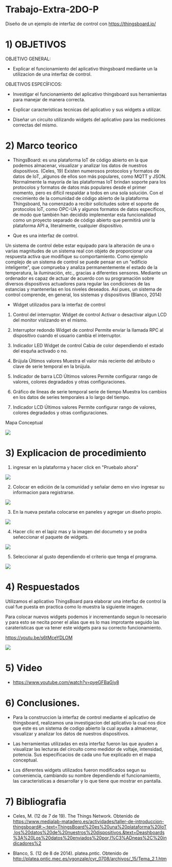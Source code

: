 # Trabajo-Extra-2DO-P

Diseño de un ejemplo de interfaz de control con https://thingsboard.io/

# 1) OBJETIVOS

OBJETIVO GENERAL:

- Explicar el funcionamiento del aplicativo thingsboard mediante un la utilizacion de una interfaz de control.

OBJETIVOS ESPECÍFICOS:

- Investigar el funcionamiento del aplicativo thingsboard sus herramientas para manejar de manera correcta.

- Explicar caracteristicas tecnicas del aplicativo y sus widgets a utilizar.

- Diseñar un circuito utilizando widgets del aplicativo para las mediciones correctas del mismo.

# 2) Marco teorico


-	ThingsBoard: es una plataforma IoT de código abierto en la que podemos almacenar, visualizar y analizar los datos de nuestros dispositivos. (Celes, 19)
Existen numerosos protocolos y formatos de datos de IoT, ,algunos de ellos son más populares, como MQTT y JSON. Normalmente la mayoría de las plataformas IoT brindan soporte para los protocolos y formatos de datos más populares desde el primer momento, pero es difícil respaldar a todos en una sola solución.
Con el crecimiento de la comunidad de código abierto de la plataforma Thingsboard, ha comenzado a recibir solicitudes sobre el soporte de protocolos IoT, como OPC-UA y algunos formatos de datos específicos, de modo que también han decidido implementar esta funcionalidad como un proyecto separado de código abierto que  permitirá unir la plataforma API a, literalmente, cualquier dispositivo.

- Que es una interfaz de control.

Un sistema de control debe estar equipado para la alteración de una o varias magnitudes de un sistema real con objeto de proporcionar una respuesta activa que modifique su comportamiento. Como ejemplo complejo de un sistema de control se puede pensar en un "edificio inteligente", que comprueba y analiza permanentemente el estado de la temperatura, la iluminación, etc., gracias a diferentes sensores. Mediante un ordenador es capaz de actuar de acuerdo con su programación sobre diversos dispositivos actuadores para regular las condiciones de las estancias y mantenerlas en los niveles deseados. Así pues, un sistema de control comprende, en general, los sistemas y dispositivos (Blanco, 2014)

- Widget utilizados para la interfaz de control

1) Control del interruptor.
Widget de control
Activar o desactivar algun LCD del monitor vislizando en el mismo.

2) Interruptor redondo
Widget de control
Permite enviar la llamada RPC al dispositivo cuando el usuario cambia el interruptor.

3) Indicador LED
Widget de control
Cabia de color dependiendo el estado del esquña activado o no.

4) Brújula
Últimos valores
Muestra el valor más reciente del atributo o clave de serie temporal en la brújula.

5) Indicador de barra LCD
Últimos valores
Permite configurar rango de valores, colores degradados y otras configuraciones.

6) Gráfico de líneas de serie temporal
serie de tiempo
Muestra los cambios en los datos de series temporales a lo largo del tiempo.

7) Indicador LCD
Últimos valores
Permite configurar rango de valores, colores degradados y otras configuraciones.

Mapa Conceptual

![](https://github.com/spcueva1/Trabajo-Extra-2DO-P/blob/4b5983bdac1162a469c2630de86112501f0fb5b1/Flowchart.jpg)

# 3) Explicacion de procedimiento

1) ingresar en la plataforma y hacer click en "Pruebalo ahora"

![](https://github.com/spcueva1/Trabajo-Extra-2DO-P/blob/0f8725c14fd3f99b21069637cea2d2f1d7719666/extra%20things/1.png)

2) Colocar en edición de la comunidad y señalar demo en vivo ingresar su informacion para registrarse.

![](https://github.com/spcueva1/Trabajo-Extra-2DO-P/blob/0f8725c14fd3f99b21069637cea2d2f1d7719666/extra%20things/2.png)

3) En la nueva pestaña colocarse en paneles y agregar un diseño propio.

![](https://github.com/spcueva1/Trabajo-Extra-2DO-P/blob/0f8725c14fd3f99b21069637cea2d2f1d7719666/extra%20things/3.png)

4) Hacer clic en el lapiz mas y la imagen del documeto y se podra señeccionar el paquete de widgets.

![](https://github.com/spcueva1/Trabajo-Extra-2DO-P/blob/0f8725c14fd3f99b21069637cea2d2f1d7719666/extra%20things/4.png)

5) Seleccionar al gusto dependiendo el criterio que tenga el programa.

![](https://github.com/spcueva1/Trabajo-Extra-2DO-P/blob/0f8725c14fd3f99b21069637cea2d2f1d7719666/extra%20things/5.png)



# 4) Respuestados

Utilizamos el aplicativo ThingsBoard para elaborar una interfaz de control la cual fue puesta en practica como lo muestra la siguiente imagen. 

Para colocar nuevos widgets podemos ir incrementando segun lo necesario y para esto se necita poner el alias que es lo mas improtante seguido las carateristicas que va tener este widgets para su correcto funcionamiento.

https://youtu.be/s6tMceYDLOM

![](https://github.com/spcueva1/Trabajo-Extra-2DO-P/blob/0f8725c14fd3f99b21069637cea2d2f1d7719666/extra%20things/6.png)



# 5) Video

-  https://www.youtube.com/watch?v=pyeGFBaGjy8

# 6) Conclusiones.

- Para la construccion la interfaz de control mediante el aplicativo de thingsboard, realizamos una investigacion del aplicativo la cual nos dice que este es un sistema de codigo abierto la cual ayuda a almacenar, visualizar y analizar los datos de nuestros dispositivos. 

- Las herramientas utilizadas en esta interfaz fueron las que ayuden a visualizar las lecturas del circuito como medidor de voltaje, intensidad, potencia. Sus especificacios de cada uno fue explicado en el mapa conceptual.

- Los diferentes widgets utilizados fueron modificados segun su conveniencia, cambiando su nombre dependiendo el funcionamiento, las caracteristicas a desarrollar y lo que tiene que mostrar en pantalla. 

# 7) Bibliografia

- Celes, M. (12 de 7 de 19). The Things Network. Obtenido de https://www.medialab-matadero.es/actividades/taller-de-introduccion-thingsboard#:~:text=ThingsBoard%20es%20una%20plataforma%20IoT,los%20datos%20de%20nuestros%20dispositivos.&text=Deashboards%3A%20Los%20datos%20enviados%20por,l%C3%ADneas%2C%20indicadores%2

- Blanco, S. (12 de 8 de 2014). platea.pntic. Obtenido de http://platea.pntic.mec.es/vgonzale/cyr_0708/archivos/_15/Tema_2.1.htm

